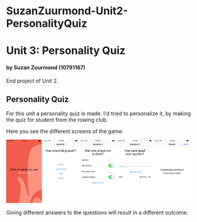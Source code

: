 # SuzanZuurmond-Unit2-PersonalityQuiz

# Unit 3: Personality Quiz
#### by Suzan Zuurmond (10791167)
End project of Unit 2. 

## Personality Quiz
For this unit a personality quiz is made. I'd tried to personalize it, by making the quiz for student from the rowing club. 

Here you see the different screens of the game: 

<img src="doc/Start screen.png" width="19%" title="Start Screen"> <img src="doc/Single question.png" width="19%" title="Single question"> <img src="doc/Multiple question.png" width="19%" title="Multiple question"> <img src="doc/Slider question.png" width="19%" title="Slider question"> <img src="doc/Result screen.png" width="19%" title="Result screen">

Giving different answers to the questions will result in a different outcome.
